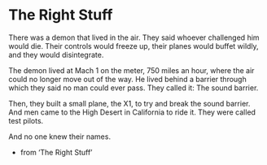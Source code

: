 # The Right Stuff

There was a demon that lived in the air. They said whoever challenged him would die. Their controls would freeze up, their planes would buffet wildly, and they would disintegrate.

The demon lived at Mach 1 on the meter, 750 miles an hour, where the air could no longer move out of the way. He lived behind a barrier through which they said no man could ever pass. They called it: The sound barrier.

Then, they built a small plane, the X1, to try and break the sound barrier. And men came to the High Desert in California to ride it. They were called test pilots.

And no one knew their names.

- from ‘The Right Stuff’